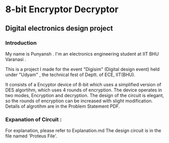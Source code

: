 # 8-bit Encryptor Decryptor
## Digital electronics design project
### Introduction
My name is Punyansh . I'm an electronics engineering student at IIT BHU Varanasi .

This is a project I made for the event "Digisim" (Digital design event) held under "Udyam" , the technical fest of Deptt. of ECE, IIT(BHU). 

It consists of a Encyptor device of 8-bit which uses a simplified version of DES algortihm, which uses 4 rounds of encryption. The device operates in two modes, Encryption and decryption.
The design of the circuit is elegant, so the rounds of encryption can be increased with slight modification. Details of algrotihm are in the Problem Statement PDF.

### Expanation of Circuit :
For explanation, please refer to Explanation.md
The design circuit is in the file named 'Proteus File'.
